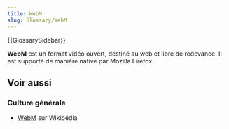 ```yaml
---
title: WebM
slug: Glossary/WebM
---
```


{{GlossarySidebar}}

**WebM** est un format vidéo ouvert, destiné au web et libre de redevance. Il est supporté de manière native par Mozilla Firefox.

## Voir aussi

### Culture générale

- [WebM](https://fr.wikipedia.org/wiki/WebM) sur Wikipédia
